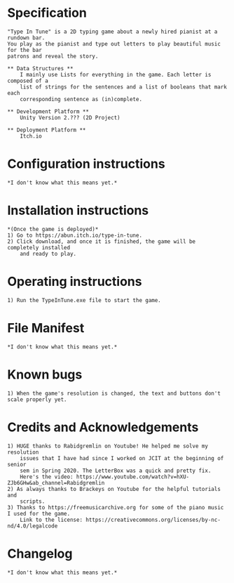 # Specification
	"Type In Tune" is a 2D typing game about a newly hired pianist at a rundown bar.
	You play as the pianist and type out letters to play beautiful music for the bar 
	patrons and reveal the story.
	
	** Data Structures **
		I mainly use Lists for everything in the game. Each letter is composed of a 
		list of strings for the sentences and a list of booleans that mark each 
		corresponding sentence as (in)complete.
		
	** Development Platform **
		Unity Version 2.??? (2D Project)
		
	** Deployment Platform **
		Itch.io

# Configuration instructions
	*I don't know what this means yet.*

# Installation instructions
	*(Once the game is deployed)*
	1) Go to https://abun.itch.io/type-in-tune.
	2) Click download, and once it is finished, the game will be completely installed 
		and ready to play.

# Operating instructions
	1) Run the TypeInTune.exe file to start the game.

# File Manifest
	*I don't know what this means yet.*

# Known bugs
	1) When the game's resolution is changed, the text and buttons don't scale properly yet.

# Credits and Acknowledgements
	1) HUGE thanks to Rabidgremlin on Youtube! He helped me solve my resolution
		issues that I have had since I worked on JCIT at the beginning of senior
		sem in Spring 2020. The LetterBox was a quick and pretty fix.
		Here's the video: https://www.youtube.com/watch?v=hXU-ZJb6GHw&ab_channel=Rabidgremlin
	2) As always thanks to Brackeys on Youtube for the helpful tutorials and
		scripts.
	3) Thanks to https://freemusicarchive.org for some of the piano music I used for the game.
		Link to the license: https://creativecommons.org/licenses/by-nc-nd/4.0/legalcode

# Changelog
	*I don't know what this means yet.*